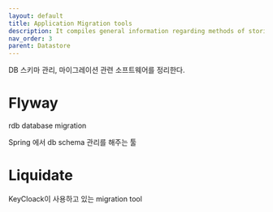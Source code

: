 ```yaml
---
layout: default
title: Application Migration tools
description: It compiles general information regarding methods of storing data.
nav_order: 3
parent: Datastore
---
```


DB 스키마 관리, 마이그레이션 관련 소프트웨어를 정리한다.

# Flyway
rdb database migration

Spring 에서 db schema 관리를 해주는 툴


# Liquidate
KeyCloack이 사용하고 있는 migration tool

